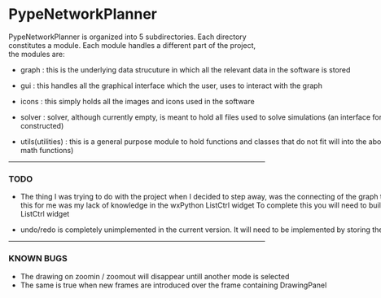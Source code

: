 <style>
    li{
        width: 1000px;


    }
</style>

<h1> PypeNetworkPlanner</h1>

 <span>
     PypeNetworkPlanner is organized into 5 subdirectories. Each directory constitutes a module.
     Each module handles a different part of the project, the modules are:
 </span>
<p>
    <ul>
        <li>graph : this is the underlying data strucuture in which all the relevant data in the software is stored</li>
        <p></p>
        <li>gui : this handles all the graphical interface which the user, uses to interact with the graph</li>
        <p></p>
        <li>icons : this simply holds all the images and icons used in the software</li>
        <p></p>
        <li>solver : solver, although currently empty, is meant to hold all files used to solve simulations (an interface for the graph and solver will have to be constructed)</li>
        <p></p>
        <li>utils(utilities) : this is a general purpose module to hold functions and classes that do not fit will into the above catagories but are still necessary (e.g. math functions)</li>
    </ul>
</p>

<hr>

<h3> TODO </h3>
<ul>
    <li><span>   The thing I was trying to do with the project when I decided to step away, was the connecting of the graph to the TabPanels </span>
    <span>   The main problem in doing this for me was my lack of knowledge in the wxPython ListCtrl widget</span>
    <span>   To complete this you will need to build an interface between the graph and the ListCtrl widget</span></li>
    <p></p>
    <li><span>   undo/redo is completely unimplemented in the current version. It will need to be implemented by storing the state of the graph at each change.</span></li>

</ul>

<hr>
<h3> KNOWN BUGS </h3>

<ul>
    <li>The drawing on zoomin / zoomout will disappear untill another mode is selected</li>
    <li>The same is true when new frames are introduced over the frame containing DrawingPanel </li>
</ul>
